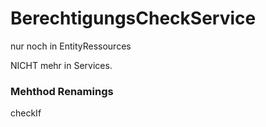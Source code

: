 BerechtigungsCheckService
=========================
nur noch in EntityRessources

NICHT mehr in Services.

### Mehthod Renamings
checkIf
